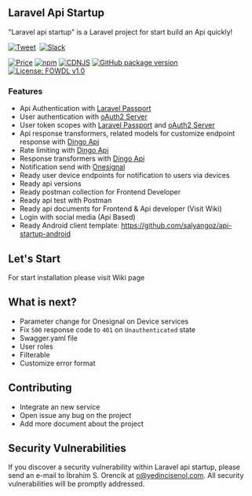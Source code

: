 ## Laravel Api Startup

"Laravel api startup" is a Laravel project for start build an Api quickly! 

[![Tweet](https://img.shields.io/twitter/url/http/shields.io.svg?style=social)](https://twitter.com/intent/tweet?text=Get%20over%20170%20free%20design%20blocks%20based%20on%20Bootstrap%204&url=https://www.froala.com/design-blocks&via=froala&hashtags=bootstrap,design,templates,blocks,developers) &nbsp;[![Slack](https://froala-design-blocks-slack.herokuapp.com/badge.svg)](https://froala-design-blocks-slack.herokuapp.com/)

[![Price](https://img.shields.io/badge/price-FREE-0098f7.svg)](https://github.com/froala/design-blocks/blob/master/LICENSE)
[![npm](https://img.shields.io/npm/v/froala-design-blocks.svg?colorB=brightgreen)](https://www.npmjs.com/package/froala-design-blocks)
[![CDNJS](https://img.shields.io/cdnjs/v/froala-design-blocks.svg)](https://cdnjs.com/libraries/froala-design-blocks)
[![GitHub package version](https://img.shields.io/github/package-json/v/froala/design-blocks.svg)](https://github.com/froala/design-blocks)
[![License: FOWDL v1.0](https://img.shields.io/badge/license-FOWDL-blue.svg)](https://github.com/froala/design-blocks/blob/master/LICENSE)


### Features

- Api Authentication with [Laravel Passport](https://laravel.com/docs/5.4/passport)
- User authentication with [oAuth2 Server](https://github.com/thephpleague/oauth2-server)
- User token scopes with  [Laravel Passport](https://laravel.com/docs/5.4/passport) and  [oAuth2 Server](https://github.com/thephpleague/oauth2-server)
- Api response transformers, related models for customize endpoint response with [Dingo Api](https://github.com/dingo/api)
- Rate limiting with [Dingo Api](https://github.com/dingo/api)
- Response transformers with [Dingo Api](https://github.com/dingo/api)
- Notification send with [Onesignal](https://github.com/berkayk/laravel-onesignal)
- Ready user device endpoints for notification to users via devices
- Ready api versions
- Ready postman collection for Frontend Developer
- Ready api test with Postman  
- Ready api documents for Frontend & Api developer (Visit Wiki)
- Login with social media (Api Based)
- Ready Android client template: https://github.com/salyangoz/api-startup-android
## Let's Start

For start installation please visit Wiki page

## What is next?
- Parameter change for Onesignal on Device services
- Fix `500` response code to `401` on   `Unauthenticated` state
- Swagger.yaml file
- User roles
- Filterable
- Customize error format

## Contributing

- Integrate an new service
- Open issue any bug on the project
- Add more document about the project

## Security Vulnerabilities

If you discover a security vulnerability within Laravel api startup, please send an e-mail to İbrahim S. Orencik at o@yedincisenol.com. All security vulnerabilities will be promptly addressed.
